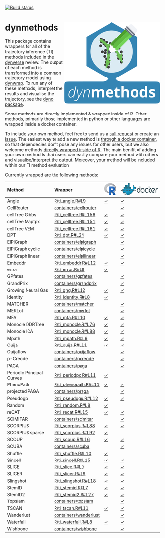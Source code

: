 
<!-- README.md is generated from README.Rmd. Please edit that file -->
[![Build status](https://travis-ci.org/dynverse/dynmethods.svg?branch=master)](https://travis-ci.org/dynverse/dynmethods)

dynmethods <img src="man/img/logo.svg" align="right" />
=======================================================

This package contains wrappers for all of the trajectory inference (TI) methods included in the [dynverse](https://www.github.com/dynverse/dynverse) review. The output of each method is transformed into a common trajectory model using [dynwrap](https://www.github.com/dynverse/dynwrap). To run any of these methods, interpret the results and visualise the trajectory, see the [dyno package](https://www.github.com/dynverse/dyno).

Some methods are directly implemented & wrapped inside of R. Other methods, primarily those implemented in python or other languages are wrapped inside a docker container.

To include your own method, feel free to send us a [pull request](https://github.com/dynverse/dynmethods/pulls) or create an [issue](https://github.com/dynverse/dynmethods/issues). The easiest way to add a new method is [through a docker container](https://dynverse.github.io/dynwrap/articles/create_ti_method_docker.html), so that dependecies don't pose any issues for other users, but we also welcome methods [directly wrapped inside of R](https://dynverse.github.io/dynwrap/articles/create_ti_method_r.html). The main benifit of adding your own method is that users can easily compare your method with others and [visualise/interpret the output](https://www.github.com/dynverse/dyno). Moreover, your method will be included within our TI method evaluation

Currently wrapped are the following methods:

| Method                    | Wrapper                                                                                           | <a href='https://github.com/dynverse/dynmethods/tree/master/R'><img src='man/img/r_logo.png' height='40'></a> | <a href='https://hub.docker.com/u/dynverse/'><img src='man/img/docker_logo.png' height='40'></a> |
|:--------------------------|:--------------------------------------------------------------------------------------------------|:--------------------------------------------------------------------------------------------------------------|:-------------------------------------------------------------------------------------------------|
| Angle                     | [R/ti\_angle.R\#L9](https://github.com/dynverse/dynmethods/blob/master/R/ti_angle.R#L9)           | [✓](https://github.com/dynverse/dynmethods/blob/master/R/ti_angle.R#L9)                                       | [✓](https://hub.docker.com/r/dynverse/angle)                                                     |
| CellRouter                | [containers/cellrouter](https://github.com/dynverse/dynmethods/blob/master/containers/cellrouter) |                                                                                                               | [✓](https://hub.docker.com/r/dynverse/cellrouter)                                                |
| cellTree Gibbs            | [R/ti\_celltree.R\#L156](https://github.com/dynverse/dynmethods/blob/master/R/ti_celltree.R#L156) | [✓](https://github.com/dynverse/dynmethods/blob/master/R/ti_celltree.R#L156)                                  | [✓](https://hub.docker.com/r/dynverse/celltree_gibbs)                                            |
| cellTree Maptpx           | [R/ti\_celltree.R\#L151](https://github.com/dynverse/dynmethods/blob/master/R/ti_celltree.R#L151) | [✓](https://github.com/dynverse/dynmethods/blob/master/R/ti_celltree.R#L151)                                  | [✓](https://hub.docker.com/r/dynverse/celltree_maptpx)                                           |
| cellTree VEM              | [R/ti\_celltree.R\#L161](https://github.com/dynverse/dynmethods/blob/master/R/ti_celltree.R#L161) | [✓](https://github.com/dynverse/dynmethods/blob/master/R/ti_celltree.R#L161)                                  | [✓](https://hub.docker.com/r/dynverse/celltree_vem)                                              |
| DPT                       | [R/ti\_dpt.R\#L24](https://github.com/dynverse/dynmethods/blob/master/R/ti_dpt.R#L24)             | [✓](https://github.com/dynverse/dynmethods/blob/master/R/ti_dpt.R#L24)                                        | [✓](https://hub.docker.com/r/dynverse/dpt)                                                       |
| ElPiGraph                 | [containers/elpigraph](https://github.com/dynverse/dynmethods/blob/master/containers/elpigraph)   |                                                                                                               | [✓](https://hub.docker.com/r/dynverse/elpigraph)                                                 |
| ElPiGraph cyclic          | [containers/elpicycle](https://github.com/dynverse/dynmethods/blob/master/containers/elpicycle)   |                                                                                                               | [✓](https://hub.docker.com/r/dynverse/elpicycle)                                                 |
| ElPiGraph linear          | [containers/elpilinear](https://github.com/dynverse/dynmethods/blob/master/containers/elpilinear) |                                                                                                               | [✓](https://hub.docker.com/r/dynverse/elpilinear)                                                |
| Embeddr                   | [R/ti\_embeddr.R\#L12](https://github.com/dynverse/dynmethods/blob/master/R/ti_embeddr.R#L12)     | [✓](https://github.com/dynverse/dynmethods/blob/master/R/ti_embeddr.R#L12)                                    | [✓](https://hub.docker.com/r/dynverse/embeddr)                                                   |
| error                     | [R/ti\_error.R\#L8](https://github.com/dynverse/dynmethods/blob/master/R/ti_error.R#L8)           | [✓](https://github.com/dynverse/dynmethods/blob/master/R/ti_error.R#L8)                                       |                                                                                                  |
| GPfates                   | [containers/gpfates](https://github.com/dynverse/dynmethods/blob/master/containers/gpfates)       |                                                                                                               | [✓](https://hub.docker.com/r/dynverse/gpfates)                                                   |
| GrandPrix                 | [containers/grandprix](https://github.com/dynverse/dynmethods/blob/master/containers/grandprix)   |                                                                                                               | [✓](https://hub.docker.com/r/dynverse/grandprix)                                                 |
| Growing Neural Gas        | [R/ti\_gng.R\#L12](https://github.com/dynverse/dynmethods/blob/master/R/ti_gng.R#L12)             | [✓](https://github.com/dynverse/dynmethods/blob/master/R/ti_gng.R#L12)                                        | [✓](https://hub.docker.com/r/dynverse/gng)                                                       |
| Identity                  | [R/ti\_identity.R\#L8](https://github.com/dynverse/dynmethods/blob/master/R/ti_identity.R#L8)     | [✓](https://github.com/dynverse/dynmethods/blob/master/R/ti_identity.R#L8)                                    |                                                                                                  |
| MATCHER                   | [containers/matcher](https://github.com/dynverse/dynmethods/blob/master/containers/matcher)       |                                                                                                               | [✓](https://hub.docker.com/r/dynverse/matcher)                                                   |
| MERLot                    | [containers/merlot](https://github.com/dynverse/dynmethods/blob/master/containers/merlot)         |                                                                                                               | [✓](https://hub.docker.com/r/dynverse/merlot)                                                    |
| MFA                       | [R/ti\_mfa.R\#L10](https://github.com/dynverse/dynmethods/blob/master/R/ti_mfa.R#L10)             | [✓](https://github.com/dynverse/dynmethods/blob/master/R/ti_mfa.R#L10)                                        | [✓](https://hub.docker.com/r/dynverse/mfa)                                                       |
| Monocle DDRTree           | [R/ti\_monocle.R\#L76](https://github.com/dynverse/dynmethods/blob/master/R/ti_monocle.R#L76)     | [✓](https://github.com/dynverse/dynmethods/blob/master/R/ti_monocle.R#L76)                                    | [✓](https://hub.docker.com/r/dynverse/monocle_ddrtree)                                           |
| Monocle ICA               | [R/ti\_monocle.R\#L88](https://github.com/dynverse/dynmethods/blob/master/R/ti_monocle.R#L88)     | [✓](https://github.com/dynverse/dynmethods/blob/master/R/ti_monocle.R#L88)                                    | [✓](https://hub.docker.com/r/dynverse/monocle_ica)                                               |
| Mpath                     | [R/ti\_mpath.R\#L9](https://github.com/dynverse/dynmethods/blob/master/R/ti_mpath.R#L9)           | [✓](https://github.com/dynverse/dynmethods/blob/master/R/ti_mpath.R#L9)                                       | [✓](https://hub.docker.com/r/dynverse/mpath)                                                     |
| Ouija                     | [R/ti\_ouija.R\#L11](https://github.com/dynverse/dynmethods/blob/master/R/ti_ouija.R#L11)         | [✓](https://github.com/dynverse/dynmethods/blob/master/R/ti_ouija.R#L11)                                      | [✓](https://hub.docker.com/r/dynverse/ouija)                                                     |
| Ouijaflow                 | [containers/ouijaflow](https://github.com/dynverse/dynmethods/blob/master/containers/ouijaflow)   |                                                                                                               | [✓](https://hub.docker.com/r/dynverse/ouijaflow)                                                 |
| p-Creode                  | [containers/pcreode](https://github.com/dynverse/dynmethods/blob/master/containers/pcreode)       |                                                                                                               | [✓](https://hub.docker.com/r/dynverse/pcreode)                                                   |
| PAGA                      | [containers/paga](https://github.com/dynverse/dynmethods/blob/master/containers/paga)             |                                                                                                               | [✓](https://hub.docker.com/r/dynverse/paga)                                                      |
| Periodic Principal Curves | [R/ti\_periodpc.R\#L11](https://github.com/dynverse/dynmethods/blob/master/R/ti_periodpc.R#L11)   | [✓](https://github.com/dynverse/dynmethods/blob/master/R/ti_periodpc.R#L11)                                   |                                                                                                  |
| PhenoPath                 | [R/ti\_phenopath.R\#L11](https://github.com/dynverse/dynmethods/blob/master/R/ti_phenopath.R#L11) | [✓](https://github.com/dynverse/dynmethods/blob/master/R/ti_phenopath.R#L11)                                  | [✓](https://hub.docker.com/r/dynverse/phenopath)                                                 |
| projected PAGA            | [containers/praga](https://github.com/dynverse/dynmethods/blob/master/containers/praga)           |                                                                                                               | [✓](https://hub.docker.com/r/dynverse/praga)                                                     |
| Pseudogp                  | [R/ti\_pseudogp.R\#L12](https://github.com/dynverse/dynmethods/blob/master/R/ti_pseudogp.R#L12)   | [✓](https://github.com/dynverse/dynmethods/blob/master/R/ti_pseudogp.R#L12)                                   | [✓](https://hub.docker.com/r/dynverse/pseudogp)                                                  |
| Random                    | [R/ti\_random.R\#L8](https://github.com/dynverse/dynmethods/blob/master/R/ti_random.R#L8)         | [✓](https://github.com/dynverse/dynmethods/blob/master/R/ti_random.R#L8)                                      |                                                                                                  |
| reCAT                     | [R/ti\_recat.R\#L15](https://github.com/dynverse/dynmethods/blob/master/R/ti_recat.R#L15)         | [✓](https://github.com/dynverse/dynmethods/blob/master/R/ti_recat.R#L15)                                      | [✓](https://hub.docker.com/r/dynverse/recat)                                                     |
| SCIMITAR                  | [containers/scimitar](https://github.com/dynverse/dynmethods/blob/master/containers/scimitar)     |                                                                                                               | [✓](https://hub.docker.com/r/dynverse/scimitar)                                                  |
| SCORPIUS                  | [R/ti\_scorpius.R\#L88](https://github.com/dynverse/dynmethods/blob/master/R/ti_scorpius.R#L88)   | [✓](https://github.com/dynverse/dynmethods/blob/master/R/ti_scorpius.R#L88)                                   | [✓](https://hub.docker.com/r/dynverse/scorpius)                                                  |
| SCORPIUS sparse           | [R/ti\_scorpius.R\#L92](https://github.com/dynverse/dynmethods/blob/master/R/ti_scorpius.R#L92)   | [✓](https://github.com/dynverse/dynmethods/blob/master/R/ti_scorpius.R#L92)                                   |                                                                                                  |
| SCOUP                     | [R/ti\_scoup.R\#L16](https://github.com/dynverse/dynmethods/blob/master/R/ti_scoup.R#L16)         | [✓](https://github.com/dynverse/dynmethods/blob/master/R/ti_scoup.R#L16)                                      | [✓](https://hub.docker.com/r/dynverse/scoup)                                                     |
| SCUBA                     | [containers/scuba](https://github.com/dynverse/dynmethods/blob/master/containers/scuba)           |                                                                                                               | [✓](https://hub.docker.com/r/dynverse/scuba)                                                     |
| Shuffle                   | [R/ti\_shuffle.R\#L10](https://github.com/dynverse/dynmethods/blob/master/R/ti_shuffle.R#L10)     | [✓](https://github.com/dynverse/dynmethods/blob/master/R/ti_shuffle.R#L10)                                    |                                                                                                  |
| Sincell                   | [R/ti\_sincell.R\#L15](https://github.com/dynverse/dynmethods/blob/master/R/ti_sincell.R#L15)     | [✓](https://github.com/dynverse/dynmethods/blob/master/R/ti_sincell.R#L15)                                    | [✓](https://hub.docker.com/r/dynverse/sincell)                                                   |
| SLICE                     | [R/ti\_slice.R\#L9](https://github.com/dynverse/dynmethods/blob/master/R/ti_slice.R#L9)           | [✓](https://github.com/dynverse/dynmethods/blob/master/R/ti_slice.R#L9)                                       | [✓](https://hub.docker.com/r/dynverse/slice)                                                     |
| SLICER                    | [R/ti\_slicer.R\#L9](https://github.com/dynverse/dynmethods/blob/master/R/ti_slicer.R#L9)         | [✓](https://github.com/dynverse/dynmethods/blob/master/R/ti_slicer.R#L9)                                      | [✓](https://hub.docker.com/r/dynverse/slicer)                                                    |
| Slingshot                 | [R/ti\_slingshot.R\#L18](https://github.com/dynverse/dynmethods/blob/master/R/ti_slingshot.R#L18) | [✓](https://github.com/dynverse/dynmethods/blob/master/R/ti_slingshot.R#L18)                                  | [✓](https://hub.docker.com/r/dynverse/slingshot)                                                 |
| StemID                    | [R/ti\_stemid.R\#L7](https://github.com/dynverse/dynmethods/blob/master/R/ti_stemid.R#L7)         | [✓](https://github.com/dynverse/dynmethods/blob/master/R/ti_stemid.R#L7)                                      | [✓](https://hub.docker.com/r/dynverse/stemid)                                                    |
| StemID2                   | [R/ti\_stemid2.R\#L27](https://github.com/dynverse/dynmethods/blob/master/R/ti_stemid2.R#L27)     | [✓](https://github.com/dynverse/dynmethods/blob/master/R/ti_stemid2.R#L27)                                    | [✓](https://hub.docker.com/r/dynverse/stemid2)                                                   |
| Topslam                   | [containers/topslam](https://github.com/dynverse/dynmethods/blob/master/containers/topslam)       |                                                                                                               | [✓](https://hub.docker.com/r/dynverse/topslam)                                                   |
| TSCAN                     | [R/ti\_tscan.R\#L11](https://github.com/dynverse/dynmethods/blob/master/R/ti_tscan.R#L11)         | [✓](https://github.com/dynverse/dynmethods/blob/master/R/ti_tscan.R#L11)                                      | [✓](https://hub.docker.com/r/dynverse/tscan)                                                     |
| Wanderlust                | [containers/wanderlust](https://github.com/dynverse/dynmethods/blob/master/containers/wanderlust) |                                                                                                               | [✓](https://hub.docker.com/r/dynverse/wanderlust)                                                |
| Waterfall                 | [R/ti\_waterfall.R\#L8](https://github.com/dynverse/dynmethods/blob/master/R/ti_waterfall.R#L8)   | [✓](https://github.com/dynverse/dynmethods/blob/master/R/ti_waterfall.R#L8)                                   | [✓](https://hub.docker.com/r/dynverse/waterfall)                                                 |
| Wishbone                  | [containers/wishbone](https://github.com/dynverse/dynmethods/blob/master/containers/wishbone)     |                                                                                                               | [✓](https://hub.docker.com/r/dynverse/wishbone)                                                  |
